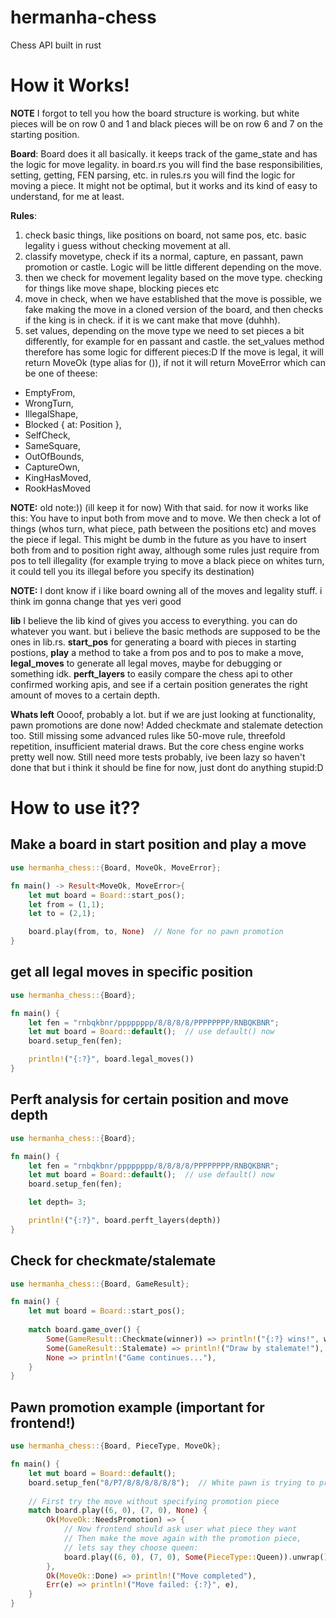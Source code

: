 # hermanha-chess
Chess API built in rust

# How it Works!
**NOTE** I forgot to tell you how the board structure is working. but white pieces will be on row 0 and 1 and black pieces will be on row 6 and 7 on the starting position.

**Board**: Board does it all basically. it keeps track of the game_state and has the logic for move legality. in board.rs you will find the base responsibilities, setting, getting, FEN parsing, etc. in rules.rs you will find the logic for moving a piece. It might not be optimal, but it works and its kind of easy to understand, for me at least.

**Rules**: 
1. check basic things, like positions on board, not same pos, etc. basic legality i guess without checking movement at all.
2. classify movetype, check if its a normal, capture, en passant, pawn promotion or castle. Logic will be little different depending on the move.
3. then we check for movement legality based on the move type. checking for things like move shape, blocking pieces etc
4. move in check, when we have established that the move is possible, we fake making the move in a cloned version of the board, and then checks if the king is in check. if it is we cant make that move (duhhh).
5. set values, depending on the move type we need to set pieces a bit differently, for example for en passant and castle. the set_values method therefore has some logic for different pieces:D
If the move is legal, it will return MoveOk (type alias for ()), if not it will return MoveError which can be one of theese:
* EmptyFrom,
* WrongTurn,
* IllegalShape,
* Blocked { at: Position },
* SelfCheck,
* SameSquare,
* OutOfBounds,
* CaptureOwn,
* KingHasMoved,
* RookHasMoved

**NOTE:** old note:)) (ill keep it for now) With that said. for now it works like this: You have to input both from move and to move. We then check a lot of things (whos turn, what piece, path between the positions etc) and moves the piece if legal. This might be dumb in the future as you have to insert both from and to position right away, although some rules just require from pos to tell illegality (for example trying to move a black piece on whites turn, it could tell you its illegal before you specify its destination)

**NOTE:** I dont know if i like board owning all of the moves and legality stuff. i think im gonna change that yes veri good

**lib** I believe the lib kind of gives you access to everything. you can do whatever you want. but i believe the basic methods are supposed to be the ones in lib.rs. **start_pos** for generating a board with pieces in starting postions, **play** a method to take a from pos and to pos to make a move, **legal_moves** to generate all legal moves, maybe for debugging or something idk. **perft_layers** to easily compare the chess api to other confirmed working apis, and see if a certain position generates the right amount of moves to a certain depth.

**Whats left** Oooof, probably a lot. but if we are just looking at functionality, pawn promotions are done now! Added checkmate and stalemate detection too. Still missing some advanced rules like 50-move rule, threefold repetition, insufficient material draws. But the core chess engine works pretty well now. Still need more tests probably, ive been lazy so haven't done that but i think it should be fine for now, just dont do anything stupid:D

# How to use it??

## Make a board in start position and play a move
```rust
use hermanha_chess::{Board, MoveOk, MoveError};

fn main() -> Result<MoveOk, MoveError>{
    let mut board = Board::start_pos();
    let from = (1,1);
    let to = (2,1);

    board.play(from, to, None)  // None for no pawn promotion
}   
```

## get all legal moves in specific position
```rust
use hermanha_chess::{Board};

fn main() {
    let fen = "rnbqkbnr/pppppppp/8/8/8/8/PPPPPPPP/RNBQKBNR";
    let mut board = Board::default();  // use default() now
    board.setup_fen(fen); 

    println!("{:?}", board.legal_moves())
}
```

## Perft analysis for certain position and move depth
```rust
use hermanha_chess::{Board};

fn main() {
    let fen = "rnbqkbnr/pppppppp/8/8/8/8/PPPPPPPP/RNBQKBNR";
    let mut board = Board::default();  // use default() now
    board.setup_fen(fen);

    let depth= 3;

    println!("{:?}", board.perft_layers(depth))
}
```

## Check for checkmate/stalemate
```rust
use hermanha_chess::{Board, GameResult};

fn main() {
    let mut board = Board::start_pos();
    
    match board.game_over() {
        Some(GameResult::Checkmate(winner)) => println!("{:?} wins!", winner),
        Some(GameResult::Stalemate) => println!("Draw by stalemate!"),
        None => println!("Game continues..."),
    }
}
```

## Pawn promotion example (important for frontend!)
```rust
use hermanha_chess::{Board, PieceType, MoveOk};

fn main() {
    let mut board = Board::default();
    board.setup_fen("8/P7/8/8/8/8/8/8");  // White pawn is trying to promoteee:O
    
    // First try the move without specifying promotion piece
    match board.play((6, 0), (7, 0), None) {
        Ok(MoveOk::NeedsPromotion) => {
            // Now frontend should ask user what piece they want
            // Then make the move again with the promotion piece,
            // lets say they choose queen:
            board.play((6, 0), (7, 0), Some(PieceType::Queen)).unwrap();
        },
        Ok(MoveOk::Done) => println!("Move completed"),
        Err(e) => println!("Move failed: {:?}", e),
    }
}
```

